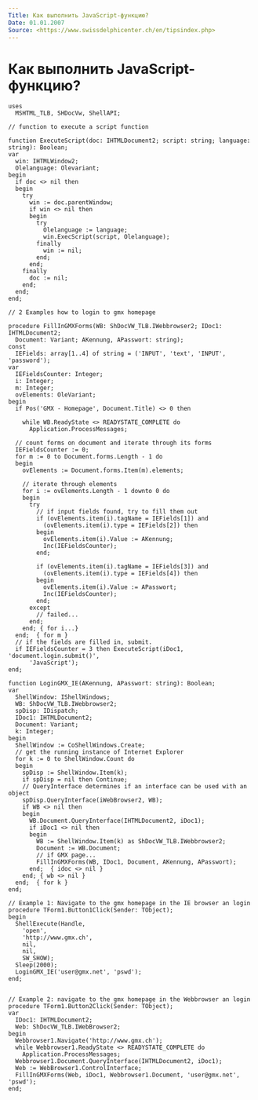 ```yaml
---
Title: Как выполнить JavaScript-функцию?
Date: 01.01.2007
Source: <https://www.swissdelphicenter.ch/en/tipsindex.php>
---
```



Как выполнить JavaScript-функцию?
=================================

    uses 
      MSHTML_TLB, SHDocVw, ShellAPI; 
     
    // function to execute a script function 
     
    function ExecuteScript(doc: IHTMLDocument2; script: string; language: string): Boolean; 
    var 
      win: IHTMLWindow2; 
      Olelanguage: Olevariant; 
    begin 
      if doc <> nil then 
      begin 
        try 
          win := doc.parentWindow; 
          if win <> nil then 
          begin 
            try 
              Olelanguage := language; 
              win.ExecScript(script, Olelanguage); 
            finally 
              win := nil; 
            end; 
          end; 
        finally 
          doc := nil; 
        end; 
      end; 
    end; 
     
    // 2 Examples how to login to gmx homepage 
     
    procedure FillInGMXForms(WB: ShDocVW_TLB.IWebbrowser2; IDoc1: IHTMLDocument2; 
      Document: Variant; AKennung, APasswort: string); 
    const 
      IEFields: array[1..4] of string = ('INPUT', 'text', 'INPUT', 'password'); 
    var 
      IEFieldsCounter: Integer; 
      i: Integer; 
      m: Integer; 
      ovElements: OleVariant; 
    begin 
      if Pos('GMX - Homepage', Document.Title) <> 0 then 
     
        while WB.ReadyState <> READYSTATE_COMPLETE do 
          Application.ProcessMessages; 
     
      // count forms on document and iterate through its forms 
      IEFieldsCounter := 0; 
      for m := 0 to Document.forms.Length - 1 do 
      begin 
        ovElements := Document.forms.Item(m).elements; 
     
        // iterate through elements 
        for i := ovElements.Length - 1 downto 0 do 
        begin 
          try 
            // if input fields found, try to fill them out 
            if (ovElements.item(i).tagName = IEFields[1]) and 
              (ovElements.item(i).type = IEFields[2]) then 
            begin 
              ovElements.item(i).Value := AKennung; 
              Inc(IEFieldsCounter); 
            end; 
     
            if (ovElements.item(i).tagName = IEFields[3]) and 
              (ovElements.item(i).type = IEFields[4]) then 
            begin 
              ovElements.item(i).Value := APasswort; 
              Inc(IEFieldsCounter); 
            end; 
          except 
            // failed... 
          end; 
        end; { for i...} 
      end;  { for m } 
      // if the fields are filled in, submit. 
      if IEFieldsCounter = 3 then ExecuteScript(iDoc1, 'document.login.submit()', 
          'JavaScript'); 
    end; 
     
    function LoginGMX_IE(AKennung, APasswort: string): Boolean; 
    var 
      ShellWindow: IShellWindows; 
      WB: ShDocVW_TLB.IWebbrowser2; 
      spDisp: IDispatch; 
      IDoc1: IHTMLDocument2; 
      Document: Variant; 
      k: Integer; 
    begin 
      ShellWindow := CoShellWindows.Create; 
      // get the running instance of Internet Explorer 
      for k := 0 to ShellWindow.Count do 
      begin 
        spDisp := ShellWindow.Item(k); 
        if spDisp = nil then Continue; 
        // QueryInterface determines if an interface can be used with an object 
        spDisp.QueryInterface(iWebBrowser2, WB); 
        if WB <> nil then 
        begin 
          WB.Document.QueryInterface(IHTMLDocument2, iDoc1); 
          if iDoc1 <> nil then 
          begin 
            WB := ShellWindow.Item(k) as ShDocVW_TLB.IWebbrowser2; 
            Document := WB.Document; 
            // if GMX page... 
            FillInGMXForms(WB, IDoc1, Document, AKennung, APasswort); 
          end;  { idoc <> nil } 
        end; { wb <> nil } 
      end;  { for k } 
    end; 
     
    // Example 1: Navigate to the gmx homepage in the IE browser an login 
    procedure TForm1.Button1Click(Sender: TObject); 
    begin 
      ShellExecute(Handle, 
        'open', 
        'http://www.gmx.ch', 
        nil, 
        nil, 
        SW_SHOW); 
      Sleep(2000); 
      LoginGMX_IE('user@gmx.net', 'pswd'); 
    end; 
     
     
    // Example 2: navigate to the gmx homepage in the Webbrowser an login 
    procedure TForm1.Button2Click(Sender: TObject); 
    var 
      IDoc1: IHTMLDocument2; 
      Web: ShDocVW_TLB.IWebBrowser2; 
    begin 
      Webbrowser1.Navigate('http://www.gmx.ch'); 
      while Webbrowser1.ReadyState <> READYSTATE_COMPLETE do 
        Application.ProcessMessages; 
      Webbrowser1.Document.QueryInterface(IHTMLDocument2, iDoc1); 
      Web := WebBrowser1.ControlInterface; 
      FillInGMXForms(Web, iDoc1, Webbrowser1.Document, 'user@gmx.net', 'pswd'); 
    end;

